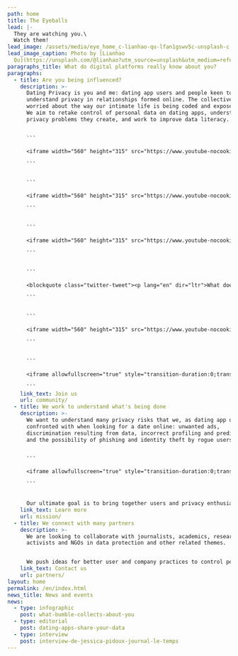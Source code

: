 ```yaml
---
path: home
title: The Eyeballs
lead: |-
  They are watching you.\
  Watch them!
lead_image: /assets/media/eye_home_c-lianhao-qu-lfan1gswv5c-unsplash-c.jpeg
lead_image_caption: Photo by [Lianhao
  Qu](https://unsplash.com/@lianhao?utm_source=unsplash&utm_medium=referral&utm_content=creditCopyText)
paragraphs_title: What do digital platforms really know about you?
paragraphs:
  - title: Are you being influenced?
    description: >-
      Dating Privacy is you and me: dating app users and people keen to
      understand privacy in relationships formed online. The collective is
      worried about the way our intimate life is being coded and exposed online.
      We aim to retake control of personal data on dating apps, understand the
      privacy problems they create, and work to improve data literacy.


      ```

      <iframe width="560" height="315" src="https://www.youtube-nocookie.com/embed/G1_ryVCLWoc" title="YouTube video player" frameborder="0" allow="accelerometer; autoplay; clipboard-write; encrypted-media; gyroscope; picture-in-picture" allowfullscreen></iframe>

      ```


      ```

      <iframe width="560" height="315" src="https://www.youtube-nocookie.com/embed/e2Tq2gvGt80" title="YouTube video player" frameborder="0" allow="accelerometer; autoplay; clipboard-write; encrypted-media; gyroscope; picture-in-picture" allowfullscreen></iframe>

      ```


      ```

      <iframe width="560" height="315" src="https://www.youtube-nocookie.com/embed/PSaybP1UivQ" title="YouTube video player" frameborder="0" allow="accelerometer; autoplay; clipboard-write; encrypted-media; gyroscope; picture-in-picture" allowfullscreen></iframe>

      ```


      ```

      <blockquote class="twitter-tweet"><p lang="en" dir="ltr">What does history teach us about combating disinformation?<br><br>Watch Yuval answer Niko Woischnik’s (moderator + founder of <a href="https://twitter.com/TOABerlin?ref_src=twsrc%5Etfw">@TOABerlin</a>) question in the video below. <a href="https://t.co/ap0UkNVeYU">pic.twitter.com/ap0UkNVeYU</a></p>&mdash; Yuval Noah Harari (@harari_yuval) <a href="https://twitter.com/harari_yuval/status/1409851636969787392?ref_src=twsrc%5Etfw">June 29, 2021</a></blockquote> <script async src="https://platform.twitter.com/widgets.js" charset="utf-8"></script>

      ```


      ```

      <iframe width="560" height="315" src="https://www.youtube-nocookie.com/embed/rPcrvRuEv9k" title="YouTube video player" frameborder="0" allow="accelerometer; autoplay; clipboard-write; encrypted-media; gyroscope; picture-in-picture" allowfullscreen></iframe>

      ```


      ```

      <iframe allowfullscreen="true" style="transition-duration:0;transition-property:no;margin:0 auto;position:relative;display:block;background-color:#000000;" frameborder="0" scrolling="no" width="100%" height="100%" src="https://www.arte.tv/player/v6/index.php?json_url=https%3A%2F%2Fapi.arte.tv%2Fapi%2Fplayer%2Fv2%2Fconfig%2Ffr%2F103282-000-A&lang=fr&autoplay=true&mute=0&previewData=%7B%22title%22%3A%22Influenceurs%2C%20les%20nouveaux%20hommes-sandwich%22%2C%22subtitle%22%3Anull%2C%22image%22%3A%22https%3A%2F%2Fapi-cdn.arte.tv%2Fapi%2Fmami%2Fv1%2Fprogram%2Ffr%2F103282-000-A%2F940x530%3Fts%3D1618417307%22%7D"></iframe>

      ```
    link_text: Join us
    url: community/
  - title: We work to understand what's being done
    description: >-
      We want to understand many privacy risks that we, as dating app users, are
      confronted with when looking for a date online: unwanted ads,
      discrimination resulting from data, incorrect profiling and predictions,
      and the possibility of phishing and identity theft by rogue users.


      ```

      <iframe allowfullscreen="true" style="transition-duration:0;transition-property:no;margin:0 auto;position:relative;display:block;background-color:#000000;" frameborder="0" scrolling="no" width="100%" height="100%" src="https://www.arte.tv/player/v6/index.php?json_url=https%3A%2F%2Fapi.arte.tv%2Fapi%2Fplayer%2Fv2%2Fconfig%2Ffr%2F085801-009-A&lang=fr&autoplay=true&mute=0&previewData=%7B%22title%22%3A%22Dopamine%22%2C%22subtitle%22%3A%22Bande-annonce%22%2C%22image%22%3A%22https%3A%2F%2Fapi-cdn.arte.tv%2Fapi%2Fmami%2Fv1%2Fprogram%2Ffr%2F085801-009-A%2F940x530%3Fts%3D1568726705%22%7D"></iframe>

      ```


      Our ultimate goal is to bring together users and privacy enthusiasts to push for a paradigm shift.
    link_text: Learn more
    url: mission/
  - title: We connect with many partners
    description: >-
      We are looking to collaborate with journalists, academics, researchers,
      activists and NGOs in data protection and other related themes.


      We push ideas for better user and company practices to control personal data and date safely online. We are particularly interested in raising awareness, as well as building methodological protocols and privacy tools for data protection and literacy.
    link_text: Contact us
    url: partners/
layout: home
permalink: /en/index.html
news_title: News and events
news:
  - type: infographic
    post: what-bumble-collects-about-you
  - type: editorial
    post: dating-apps-share-your-data
  - type: interview
    post: interview-de-jessica-pidoux-journal-le-temps
---
```

